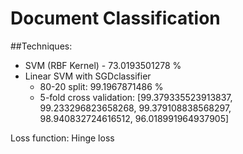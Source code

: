 # Document Classification

##Techniques:

* SVM (RBF Kernel) - 73.0193501278 %
* Linear SVM with SGDclassifier
  - 80-20 split: 99.1967871486 %
  - 5-fold cross validation: [99.379335523913837, 99.233296823658268, 99.379108838568297, 98.940832724616512, 96.018991964937905]
  
Loss function: Hinge loss
